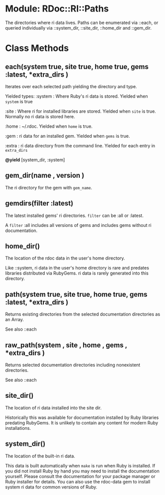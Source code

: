 # Module: RDoc::RI::Paths
    

The directories where ri data lives.  Paths can be enumerated via ::each, or
queried individually via ::system_dir, ::site_dir, ::home_dir and ::gem_dir.


# Class Methods
## each(system true, site true, home true, gems :latest, *extra_dirs ) [](#method-c-each)
Iterates over each selected path yielding the directory and type.

Yielded types:
:system
:   Where Ruby's ri data is stored.  Yielded when `system` is true

:site
:   Where ri for installed libraries are stored.  Yielded when `site` is true.
     Normally no ri data is stored here.

:home
:   ~/.rdoc.  Yielded when `home` is true.

:gem
:   ri data for an installed gem.  Yielded when `gems` is true.

:extra
:   ri data directory from the command line.  Yielded for each entry in
    `extra_dirs`

**@yield** [system_dir, :system] 

## gem_dir(name , version ) [](#method-c-gem_dir)
The ri directory for the gem with `gem_name`.
## gemdirs(filter :latest) [](#method-c-gemdirs)
The latest installed gems' ri directories.  `filter` can be :all or :latest.

A `filter` :all includes all versions of gems and includes gems without ri
documentation.
## home_dir() [](#method-c-home_dir)
The location of the rdoc data in the user's home directory.

Like ::system, ri data in the user's home directory is rare and predates
libraries distributed via RubyGems.  ri data is rarely generated into this
directory.
## path(system true, site true, home true, gems :latest, *extra_dirs ) [](#method-c-path)
Returns existing directories from the selected documentation directories as an
Array.

See also ::each
## raw_path(system , site , home , gems , *extra_dirs ) [](#method-c-raw_path)
Returns selected documentation directories including nonexistent directories.

See also ::each
## site_dir() [](#method-c-site_dir)
The location of ri data installed into the site dir.

Historically this was available for documentation installed by Ruby libraries
predating RubyGems.  It is unlikely to contain any content for modern Ruby
installations.
## system_dir() [](#method-c-system_dir)
The location of the built-in ri data.

This data is built automatically when `make` is run when Ruby is installed. 
If you did not install Ruby by hand you may need to install the documentation
yourself.  Please consult the documentation for your package manager or Ruby
installer for details.  You can also use the rdoc-data gem to install system
ri data for common versions of Ruby.

